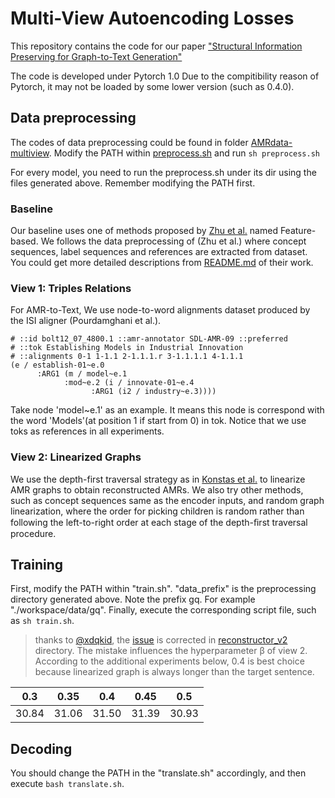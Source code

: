 # Multi-View Autoencoding Losses

This repository contains the code for our paper ["Structural Information Preserving for Graph-to-Text Generation"](https://)

The code is developed under Pytorch 1.0 Due to the compitibility reason of Pytorch, it may not be loaded by some lower version (such as 0.4.0).

## Data preprocessing 
The codes of data preprocessing could be found in folder [AMRdata-multiview](https://github.com/Soistesimmer/work-code-20190910/tree/master/AMRdata-multiview). Modify the PATH within [preprocess.sh](https://github.com/Soistesimmer/work-code-20190910/blob/master/AMRdata-multiview/preprocess.sh) and run ```sh preprocess.sh```

For every model, you need to run the preprocess.sh under its dir using the files generated above. Remember modifying the PATH first.

### Baseline 

Our baseline uses one of methods proposed by [Zhu et al.](https://github.com/Amazing-J/structural-transformer) named Feature-based. We follows the data preprocessing of (Zhu et al.) where concept sequences, label sequences and references are extracted from dataset. You could get more detailed descriptions from [README.md](https://github.com/Amazing-J/structural-transformer/blob/master/README.md) of their work.

### View 1: Triples Relations

For AMR-to-Text, We use node-to-word alignments dataset produced by the ISI aligner (Pourdamghani et al.).
```
# ::id bolt12_07_4800.1 ::amr-annotator SDL-AMR-09 ::preferred
# ::tok Establishing Models in Industrial Innovation
# ::alignments 0-1 1-1.1 2-1.1.1.r 3-1.1.1.1 4-1.1.1
(e / establish-01~e.0 
      :ARG1 (m / model~e.1 
            :mod~e.2 (i / innovate-01~e.4 
                  :ARG1 (i2 / industry~e.3))))
```
Take node 'model~e.1' as an example. It means this node is correspond with the word 'Models'(at position 1 if start from 0) in tok. Notice that we use toks as references in all experiments.

### View 2: Linearized Graphs

We use the depth-first traversal strategy as in [Konstas et al.](https://github.com/sinantie/NeuralAmr) to linearize AMR graphs to obtain reconstructed AMRs. We also try other methods, such as concept sequences same as the encoder inputs, and random graph linearization, where the order for picking children is random rather than following the left-to-right order at each stage of the depth-ﬁrst traversal procedure.


## Training 

First, modify the PATH within "train.sh". "data_prefix" is the preprocessing directory generated above. Note the prefix gq. For example "./workspace/data/gq". Finally, execute the corresponding script file, such as ```sh train.sh```.
> thanks to [@xdqkid](https://github.com/xdqkid), the [issue](https://github.com/Soistesimmer/AMR-multiview/issues/1) is corrected in [reconstructor_v2](https://github.com/Soistesimmer/AMR-multiview/tree/master/model/reconstructor_v2) directory. The mistake influences the hyperparameter β of view 2. According to the additional experiments below, 0.4 is best choice because linearized graph is always longer than the target sentence.

|0.3|  0.35   | 0.4  | 0.45 | 0.5 |
|  :----:  | :----:  |:---:|  :----:  | :----:  |
| 30.84  | 31.06 | 31.50 | 31.39 | 30.93 |

## Decoding 

You should change the PATH in the "translate.sh" accordingly, and then execute ```bash translate.sh```. 
